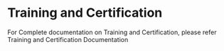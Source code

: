 # Training and Certification

For Complete documentation on Training and Certification, please refer Training and Certification Documentation

